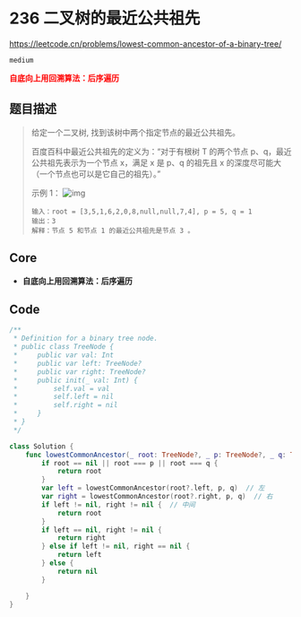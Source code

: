 # 236 二叉树的最近公共祖先

https://leetcode.cn/problems/lowest-common-ancestor-of-a-binary-tree/

`medium`

**<font color=red>自底向上用回溯算法：后序遍历</font>**

## 题目描述

> 给定一个二叉树, 找到该树中两个指定节点的最近公共祖先。
>
> 百度百科中最近公共祖先的定义为：“对于有根树 T 的两个节点 p、q，最近公共祖先表示为一个节点 x，满足 x 是 p、q 的祖先且 x 的深度尽可能大（一个节点也可以是它自己的祖先）。”
>
>  
>
> 示例 1：
> ![img](https://assets.leetcode.com/uploads/2018/12/14/binarytree.png)
>
> ```
> 输入：root = [3,5,1,6,2,0,8,null,null,7,4], p = 5, q = 1
> 输出：3
> 解释：节点 5 和节点 1 的最近公共祖先是节点 3 。
> ```



## Core

- **自底向上用回溯算法：后序遍历**



## Code

```swift
/**
 * Definition for a binary tree node.
 * public class TreeNode {
 *     public var val: Int
 *     public var left: TreeNode?
 *     public var right: TreeNode?
 *     public init(_ val: Int) {
 *         self.val = val
 *         self.left = nil
 *         self.right = nil
 *     }
 * }
 */

class Solution {
    func lowestCommonAncestor(_ root: TreeNode?, _ p: TreeNode?, _ q: TreeNode?) -> TreeNode? {
        if root == nil || root === p || root === q {
            return root
        }
        var left = lowestCommonAncestor(root?.left, p, q)  // 左
        var right = lowestCommonAncestor(root?.right, p, q)  // 右
        if left != nil, right != nil {  // 中间
            return root
        }
        if left == nil, right != nil {
            return right
        } else if left != nil, right == nil {
            return left
        } else {
            return nil
        }

    }
}
```

